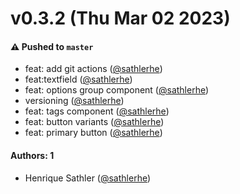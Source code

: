 # v0.3.2 (Thu Mar 02 2023)

#### ⚠️ Pushed to `master`

- feat: add git actions ([@sathlerhe](https://github.com/sathlerhe))
- feat:textfield ([@sathlerhe](https://github.com/sathlerhe))
- feat: options group component ([@sathlerhe](https://github.com/sathlerhe))
- versioning ([@sathlerhe](https://github.com/sathlerhe))
- feat: tags component ([@sathlerhe](https://github.com/sathlerhe))
- feat: button variants ([@sathlerhe](https://github.com/sathlerhe))
- feat: primary button ([@sathlerhe](https://github.com/sathlerhe))

#### Authors: 1

- Henrique Sathler ([@sathlerhe](https://github.com/sathlerhe))
